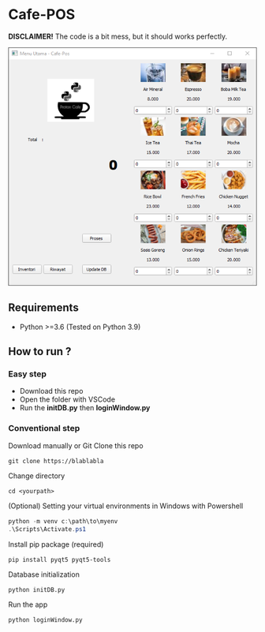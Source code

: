 # Cafe-POS

**DISCLAIMER!** The code is a bit mess, but it should works perfectly.

![Screenshot of the app](src/../preview.png)

## Requirements

* Python >=3.6 (Tested on Python 3.9)

## How to run ?

### Easy step

* Download this repo
* Open the folder with VSCode
* Run the **initDB.py** then **loginWindow.py**

### Conventional step

Download manually or Git Clone this repo

```shell
git clone https://blablabla
```

Change directory

```shell
cd <yourpath>
```

(Optional) Setting your virtual environments in Windows with Powershell

```powershell
python -m venv c:\path\to\myenv
.\Scripts\Activate.ps1
```

Install pip package (required)

```shell
pip install pyqt5 pyqt5-tools
```

Database initialization

```shell
python initDB.py
```

Run the app

```shell
python loginWindow.py
```
